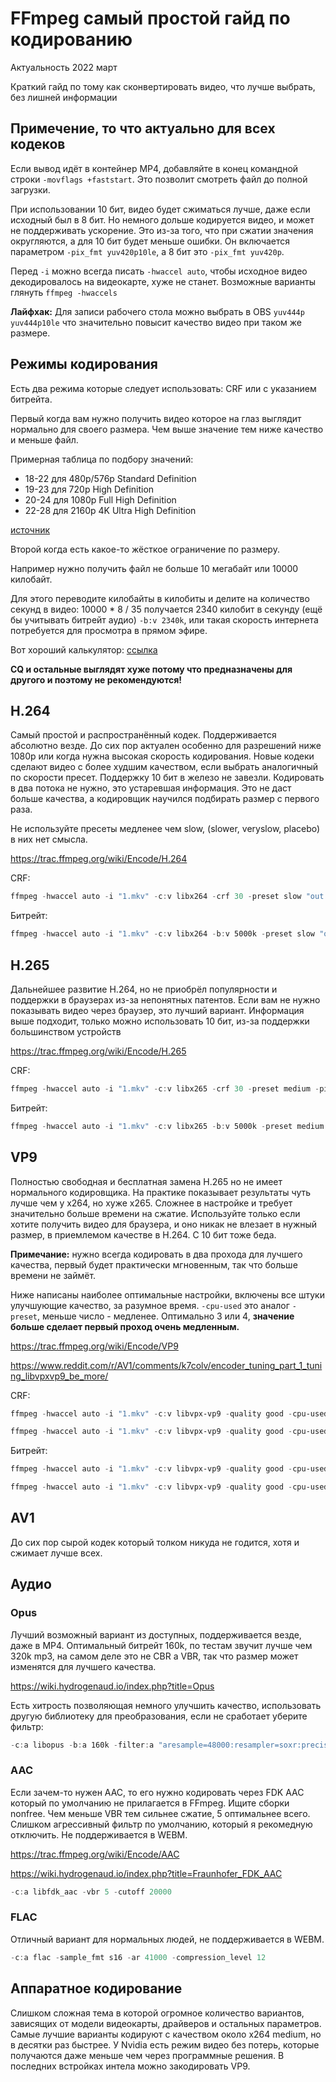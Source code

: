 # FFmpeg самый простой гайд по кодированию

Актуальность 2022 март

Краткий гайд по тому как сконвертировать видео, что лучше выбрать, без лишней информации

## Примечение, то что актуально для всех кодеков

Если вывод идёт в контейнер MP4, добавляйте в конец командной строки `-movflags +faststart`. Это позволит смотреть файл до полной загрузки.

При использовании 10 бит, видео будет сжиматься лучше, даже если исходный был в 8 бит. Но немного дольше кодируется видео, и может не поддерживать ускорение. Это из-за того, что при сжатии значения округляются, а для 10 бит будет меньше ошибки. Он включается параметром `-pix_fmt yuv420p10le`, а 8 бит это `-pix_fmt yuv420p`.

Перед `-i` можно всегда писать `-hwaccel auto`, чтобы исходное видео декодировалось на видеокарте, хуже не станет. Возможные варианты глянуть `ffmpeg -hwaccels`

**Лайфхак:** Для записи рабочего стола можно выбрать в OBS `yuv444p` `yuv444p10le` что значительно повысит качество видео при таком же размере.

## Режимы кодирования

Есть два режима которые следует использовать: CRF или с указанием битрейта.

Первый когда вам нужно получить видео которое на глаз выглядит нормально для своего размера. Чем выше значение тем ниже качество и меньше файл.

Примерная таблица по подбору значений:

- 18-22 для 480p/576p Standard Definition
- 19-23 для 720p High Definition
- 20-24 для 1080p Full High Definition
- 22-28 для 2160p 4K Ultra High Definition

[источник](https://handbrake.fr/docs/en/latest/workflow/adjust-quality.html)

Второй когда есть какое-то жёсткое ограничение по размеру. 

Например нужно получить файл не больше 10 мегабайт или 10000 килобайт.

Для этого переводите килобайты в килобиты и делите на количество секунд в видео: 10000 * 8 / 35 получается 2340 килобит в секунду (ещё бы учитывать битрейт аудио) `-b:v 2340k`, или такая скорость интернета потребуется для просмотра в прямом эфире.

Вот хороший калькулятор: [ссылка](https://web.archive.org/web/20210401103230/http://www.3ivx.com/support/calculator/index.html)

**CQ и остальные выглядят хуже потому что предназначены для другого и поэтому не рекомендуются!**

## H.264

Самый простой и распространённый кодек. Поддерживается абсолютно везде. До сих пор актуален особенно для разрешений ниже 1080p или когда нужна высокая скорость кодирования. Новые кодеки сделают видео с более худшим качеством, если выбрать аналогичный по скорости пресет. Поддержку 10 бит в железо не завезли. Кодировать в два потока не нужно, это устаревшая информация. Это не даст больше качества, а кодировщик научился подбирать размер с первого раза.

Не используйте пресеты медленее чем slow, (slower, veryslow, placebo) в них нет смысла.

https://trac.ffmpeg.org/wiki/Encode/H.264

CRF:

```powershell
ffmpeg -hwaccel auto -i "1.mkv" -c:v libx264 -crf 30 -preset slow "out.mkv"
```

Битрейт:

```powershell
ffmpeg -hwaccel auto -i "1.mkv" -c:v libx264 -b:v 5000k -preset slow "out.mkv"
```

## H.265

Дальнейшее развитие H.264, но не приобрёл популярности и поддержки в браузерах из-за непонятных патентов. Если вам не нужно показывать видео через браузер, это лучший вариант. Информация выше подходит, только можно использовать 10 бит, из-за поддержки большинством устройств

https://trac.ffmpeg.org/wiki/Encode/H.265

CRF:

```powershell
ffmpeg -hwaccel auto -i "1.mkv" -c:v libx265 -crf 30 -preset medium -pix_fmt yuv420p10le "out.mkv"
```

Битрейт:

```powershell
ffmpeg -hwaccel auto -i "1.mkv" -c:v libx265 -b:v 5000k -preset medium -pix_fmt yuv420p10le "out.mkv"
```

## VP9

Полностью свободная и бесплатная замена H.265 но не имеет нормального кодировщика. На практике показывает результаты чуть лучше чем у x264, но хуже x265. Сложнее в настройке и требует значительно больше времени на сжатие. Используйте только если хотите получить видео для браузера, и оно никак не влезает в нужный размер, в приемлемом качестве в H.264. C 10 бит тоже беда.

**Примечание:** нужно всегда кодировать в два прохода для лучшего качества, первый будет практически мгновенным, так что больше времени не займёт.

Ниже написаны наиболее оптимальные настройки, включены все штуки улучшующие качество, за разумное время. `-cpu-used` это аналог `-preset`, меньше число - медленее. Оптимально 3 или 4, **значение больше сделает первый проход очень медленным.**

https://trac.ffmpeg.org/wiki/Encode/VP9

https://www.reddit.com/r/AV1/comments/k7colv/encoder_tuning_part_1_tuning_libvpxvp9_be_more/

CRF:

```powershell
ffmpeg -hwaccel auto -i "1.mkv" -c:v libvpx-vp9 -quality good -cpu-used 4 -crf 30 -b:v 0 -pix_fmt yuv420p -lag-in-frames 25 -tile-columns 2 -tile-rows 0 -threads 8 -row-mt 1 -auto-alt-ref 1 -enable-tpl 1 -pass 1 -an -f null -

ffmpeg -hwaccel auto -i "1.mkv" -c:v libvpx-vp9 -quality good -cpu-used 4 -crf 30 -b:v 0 -pix_fmt yuv420p -lag-in-frames 25 -tile-columns 2 -tile-rows 0 -threads 8 -row-mt 1 -auto-alt-ref 1 -enable-tpl 1 -pass 2 "out.webm"
```

Битрейт:

```powershell
ffmpeg -hwaccel auto -i "1.mkv" -c:v libvpx-vp9 -quality good -cpu-used 4 -b:v 5000k -pix_fmt yuv420p -lag-in-frames 25 -tile-columns 2 -tile-rows 0 -threads 8 -row-mt 1 -auto-alt-ref 1 -enable-tpl 1 -pass 1 -an -f null -

ffmpeg -hwaccel auto -i "1.mkv" -c:v libvpx-vp9 -quality good -cpu-used 4 -b:v 5000k -pix_fmt yuv420p -lag-in-frames 25 -tile-columns 2 -tile-rows 0 -threads 8 -row-mt 1 -auto-alt-ref 1 -enable-tpl 1 -pass 2 "out.webm"
```

## AV1

До сих пор сырой кодек который толком никуда не годится, хотя и сжимает лучше всех. 

## Аудио

### Opus

Лучший возможный вариант из доступных, поддерживается везде, даже в MP4. Оптимальный битрейт 160k, по тестам звучит лучше чем 320k mp3, на самом деле это не CBR а VBR, так что размер может изменятся для лучшего качества.

https://wiki.hydrogenaud.io/index.php?title=Opus

Есть хитрость позволяющая немного улучшить качество, использовать другую библиотеку для преобразования, если не сработает уберите фильтр:

```powershell
-c:a libopus -b:a 160k -filter:a "aresample=48000:resampler=soxr:precision=33"
```

### AAC

Если зачем-то нужен AAC, то его нужно кодировать через FDK AAC который по умолчанию не прилагается в FFmpeg. Ищите сборки nonfree. Чем меньше VBR тем сильнее сжатие, 5 оптимальнее всего. Слишком агрессивный фильтр по умолчанию, который я рекомедную отключить. Не поддерживается в WEBM.

https://trac.ffmpeg.org/wiki/Encode/AAC

https://wiki.hydrogenaud.io/index.php?title=Fraunhofer_FDK_AAC

```powershell
-c:a libfdk_aac -vbr 5 -cutoff 20000
```

### FLAC

Отличный вариант для нормальных людей, не поддерживается в WEBM.

```powershell
-c:a flac -sample_fmt s16 -ar 41000 -compression_level 12
```

## Аппаратное кодирование

Слишком сложная тема в которой огромное количество вариантов, зависящих от модели видеокарты, драйверов и остальных параметров. Самые лучшие варианты кодируют с качеством около x264 medium, но в десятки раз быстрее. У Nvidia есть режим видео без потерь, которые получаются даже меньше чем через программные решения. В последних встройках интела можно закодировать VP9.
